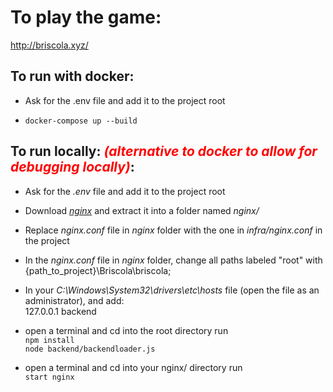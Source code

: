 # To play the game:
http://briscola.xyz/
</br>
## To run with docker:

- Ask for the .env file and add it to the project root

- ```docker-compose up --build```

## To run locally: *<font color="red">(alternative to docker to allow for debugging locally)</font>*:

- Ask for the *.env* file and add it to the project root

- Download *[nginx](http://nginx.org/en/download.html)* and extract it into a folder named *nginx/*

- Replace *nginx.conf* file in *nginx* folder with the one in *infra/nginx.conf* in the project

- In the *nginx.conf* file in *nginx* folder, change all paths labeled "root" with {path_to_project}\Briscola\briscola;

- In your *C:\Windows\System32\drivers\etc\hosts* file (open the file as an administrator), and add: 
</br>127.0.0.1 backend


- open a terminal and cd into the root directory run </br>
```npm install``` </br>
```node backend/backendloader.js```

- open a terminal and cd into your nginx/ directory run</br>
```start nginx```
